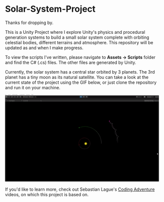 # Solar-System-Project
Thanks for dropping by.

This is a Unity Project where I explore Unity's physics and procedural generation systems to build a small solar system complete with orbiting celestial bodies, different terrains and atmosphere. This repository will be updated as and when I make progress.

To view the scripts I've written, please navigate to **Assets -> Scripts** folder and find the C# (.cs) files. The other files are generated by Unity.

Currently, the solar system has a central star orbited by 3 planets. The 3rd planet has a tiny moon as its natural satellite. You can take a look at the current state of the project using the GIF below, or just clone the repository and run it on your machine.

![Gif image](https://github.com/vigneshiamvk/Solar-System-Project/raw/master/Assets/solar-system-gif.gif)


If you'd like to learn more, check out Sebastian Lague's [Coding Adventure](https://www.youtube.com/watch?v=7axImc1sxa0&list=PLFt_AvWsXl0ehjAfLFsp1PGaatzAwo0uK&index=12) videos, on which this project is based on.

